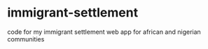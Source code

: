 # immigrant-settlement
code for my immigrant settlement web app for african and nigerian communities
